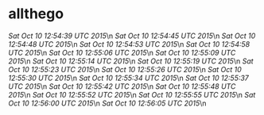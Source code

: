 # allthego
*Sat Oct 10 12:54:39 UTC 2015*\n
*Sat Oct 10 12:54:45 UTC 2015*\n
*Sat Oct 10 12:54:48 UTC 2015*\n
*Sat Oct 10 12:54:53 UTC 2015*\n
*Sat Oct 10 12:54:58 UTC 2015*\n
*Sat Oct 10 12:55:06 UTC 2015*\n
*Sat Oct 10 12:55:09 UTC 2015*\n
*Sat Oct 10 12:55:14 UTC 2015*\n
*Sat Oct 10 12:55:19 UTC 2015*\n
*Sat Oct 10 12:55:23 UTC 2015*\n
*Sat Oct 10 12:55:26 UTC 2015*\n
*Sat Oct 10 12:55:30 UTC 2015*\n
*Sat Oct 10 12:55:34 UTC 2015*\n
*Sat Oct 10 12:55:37 UTC 2015*\n
*Sat Oct 10 12:55:42 UTC 2015*\n
*Sat Oct 10 12:55:48 UTC 2015*\n
*Sat Oct 10 12:55:52 UTC 2015*\n
*Sat Oct 10 12:55:55 UTC 2015*\n
*Sat Oct 10 12:56:00 UTC 2015*\n
*Sat Oct 10 12:56:05 UTC 2015*\n

